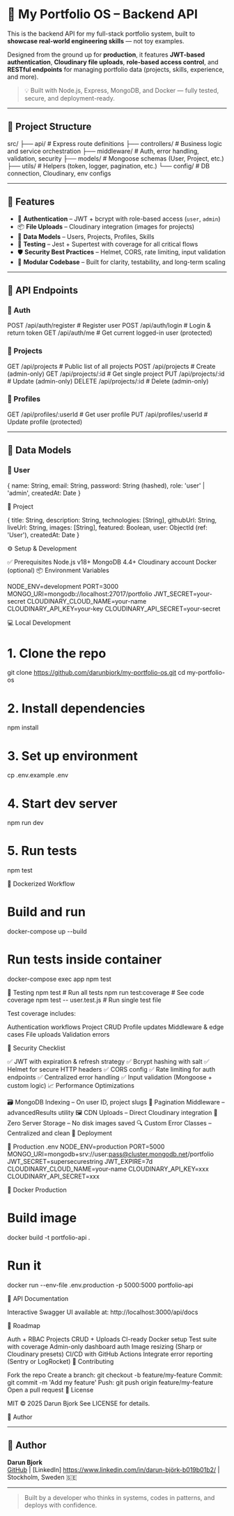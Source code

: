 # 🎯 My Portfolio OS – Backend API

This is the backend API for my full-stack portfolio system, built to **showcase real-world engineering skills** — not toy examples.

Designed from the ground up for **production**, it features **JWT-based authentication**, **Cloudinary file uploads**, **role-based access control**, and **RESTful endpoints** for managing portfolio data (projects, skills, experience, and more).

> 💡 Built with Node.js, Express, MongoDB, and Docker — fully tested, secure, and deployment-ready.

---

## 📁 Project Structure

src/
├── api/ # Express route definitions
├── controllers/ # Business logic and service orchestration
├── middleware/ # Auth, error handling, validation, security
├── models/ # Mongoose schemas (User, Project, etc.)
├── utils/ # Helpers (token, logger, pagination, etc.)
└── config/ # DB connection, Cloudinary, env configs


---

## 🚀 Features

- 🔐 **Authentication** – JWT + bcrypt with role-based access (`user`, `admin`)
- 📦 **File Uploads** – Cloudinary integration (images for projects)
- 🧠 **Data Models** – Users, Projects, Profiles, Skills
- 🧪 **Testing** – Jest + Supertest with coverage for all critical flows
- 🛡️ **Security Best Practices** – Helmet, CORS, rate limiting, input validation
- 🧩 **Modular Codebase** – Built for clarity, testability, and long-term scaling

---

## 🧪 API Endpoints

### 🔐 Auth

POST /api/auth/register # Register user
POST /api/auth/login # Login & return token
GET /api/auth/me # Get current logged-in user (protected)


### 🧱 Projects

GET /api/projects # Public list of all projects
POST /api/projects # Create (admin-only)
GET /api/projects/:id # Get single project
PUT /api/projects/:id # Update (admin-only)
DELETE /api/projects/:id # Delete (admin-only)


### 👤 Profiles

GET /api/profiles/:userId # Get user profile
PUT /api/profiles/:userId # Update profile (protected)


---

## 🧬 Data Models

### 🔹 User

{
  name: String,
  email: String,
  password: String (hashed),
  role: 'user' | 'admin',
  createdAt: Date
}

🔹 Project

{
  title: String,
  description: String,
  technologies: [String],
  githubUrl: String,
  liveUrl: String,
  images: [String],
  featured: Boolean,
  user: ObjectId (ref: 'User'),
  createdAt: Date
}

⚙️ Setup & Development

✅ Prerequisites
Node.js v18+
MongoDB 4.4+
Cloudinary account
Docker (optional)
📦 Environment Variables

NODE_ENV=development
PORT=3000
MONGO_URI=mongodb://localhost:27017/portfolio
JWT_SECRET=your-secret
CLOUDINARY_CLOUD_NAME=your-name
CLOUDINARY_API_KEY=your-key
CLOUDINARY_API_SECRET=your-secret

💻 Local Development

# 1. Clone the repo
git clone https://github.com/darunbjork/my-portfolio-os.git
cd my-portfolio-os

# 2. Install dependencies
npm install

# 3. Set up environment
cp .env.example .env

# 4. Start dev server
npm run dev

# 5. Run tests
npm test

🐳 Dockerized Workflow
# Build and run
docker-compose up --build

# Run tests inside container
docker-compose exec app npm test

🧪 Testing
npm test              # Run all tests
npm run test:coverage # See code coverage
npm test -- user.test.js  # Run single test file

Test coverage includes:

Authentication workflows
Project CRUD
Profile updates
Middleware & edge cases
File uploads
Validation errors

🔐 Security Checklist

✅ JWT with expiration & refresh strategy
✅ Bcrypt hashing with salt
✅ Helmet for secure HTTP headers
✅ CORS config
✅ Rate limiting for auth endpoints
✅ Centralized error handling
✅ Input validation (Mongoose + custom logic)
📈 Performance Optimizations

🗃️ MongoDB Indexing – On user ID, project slugs
📄 Pagination Middleware – advancedResults utility
🖼️ CDN Uploads – Direct Cloudinary integration
🧹 Zero Server Storage – No disk images saved
🔍 Custom Error Classes – Centralized and clean
🚀 Deployment

🔐 Production .env
NODE_ENV=production
PORT=5000
MONGO_URI=mongodb+srv://user:pass@cluster.mongodb.net/portfolio
JWT_SECRET=supersecurestring
JWT_EXPIRE=7d
CLOUDINARY_CLOUD_NAME=your-name
CLOUDINARY_API_KEY=xxx
CLOUDINARY_API_SECRET=xxx


🔧 Docker Production

# Build image
docker build -t portfolio-api .

# Run it
docker run --env-file .env.production -p 5000:5000 portfolio-api


📘 API Documentation

Interactive Swagger UI available at:
http://localhost:3000/api/docs

🧠 Roadmap

 Auth + RBAC
 Projects CRUD + Uploads
 CI-ready Docker setup
 Test suite with coverage
 Admin-only dashboard auth
 Image resizing (Sharp or Cloudinary presets)
 CI/CD with GitHub Actions
 Integrate error reporting (Sentry or LogRocket)
🤝 Contributing

Fork the repo
Create a branch: git checkout -b feature/my-feature
Commit: git commit -m 'Add my feature'
Push: git push origin feature/my-feature
Open a pull request
🧾 License

MIT © 2025 Darun Bjork
See LICENSE for details.

🙌 Author

---

## 🙌 Author

**Darun Bjork**  
[GitHub](https://github.com/darunbjork) | [LinkedIn] https://www.linkedin.com/in/darun-björk-b019b01b2/ | Stockholm, Sweden 🇸🇪

---

> Built by a developer who thinks in systems, codes in patterns, and deploys with confidence.
